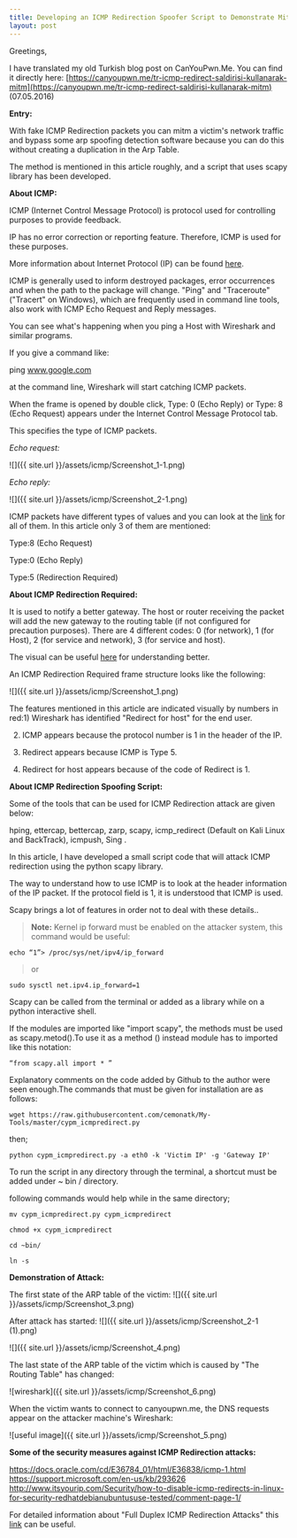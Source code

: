 ```yaml
---
title: Developing an ICMP Redirection Spoofer Script to Demonstrate MitM Attack
layout: post
---
```


Greetings,

I have translated my old Turkish blog post on CanYouPwn.Me.
You can find it directly here:
[https://canyoupwn.me/tr-icmp-redirect-saldirisi-kullanarak-mitm](https://canyoupwn.me/tr-icmp-redirect-saldirisi-kullanarak-mitm) (07.05.2016)

**Entry:**

With fake ICMP Redirection packets you can mitm a victim's network traffic and bypass some arp spoofing detection software because you can do this without creating a duplication in the Arp Table.

The method is mentioned in this article roughly, and a script that uses scapy library has been developed.


**About ICMP:**

ICMP (Internet Control Message Protocol) is protocol used for controlling purposes to provide feedback.

IP has no error correction or reporting feature. Therefore, ICMP is used for these purposes.

More information about Internet Protocol (IP) can be found [here](https://tools.ietf.org/html/rfc791#page-11).


ICMP is generally used to inform destroyed packages, error occurrences and when the path to the package will change.
"Ping" and "Traceroute" ("Tracert" on Windows), which are frequently used in command line tools, also work with ICMP Echo Request and Reply messages.

You can see what's happening when you ping a Host with Wireshark and similar programs.
 
If you give a command like:

ping www.google.com

at the command line, Wireshark will start catching ICMP packets.

When the frame is opened by double click, Type: 0 (Echo Reply) or Type: 8 (Echo Request) appears under the Internet Control Message Protocol tab.

This specifies the type of ICMP packets. 


*Echo request:*

![]({{ site.url }}/assets/icmp/Screenshot_1-1.png)


*Echo reply:*

![]({{ site.url }}/assets/icmp/Screenshot_2-1.png)


ICMP packets have different types of values and you can look at the [link](https://www.iana.org/assignments/icmp-parameters/icmp-parameters.xhtml)  for all of them. In this article only 3 of them are mentioned:


Type:8 (Echo Request)

Type:0 (Echo Reply)

Type:5 (Redirection Required)



**About ICMP Redirection Required:**

It is used to notify a better gateway. The host or router receiving the packet will add the new gateway to the routing table (if not configured for precaution purposes). There are 4 different codes: 0 (for network), 1 (for Host), 2 (for service and network), 3 (for service and host).

The visual can be useful [here](http://www.cs.technion.ac.il/Courses/Computer-Networks-Lab/projects/winter2000/dist_app/redirect_example.html) for understanding  better.

An ICMP Redirection Required frame structure looks like the following:

![]({{ site.url }}/assets/icmp/Screenshot_1.png)


The features mentioned in this article are indicated visually by numbers in red:1) Wireshark has identified "Redirect for host" for the end user.

2) ICMP appears because the protocol number is 1 in the header of the IP.

3) Redirect appears because ICMP is Type 5.

4) Redirect for host appears because of the code of Redirect is 1.


**About ICMP Redirection Spoofing Script:**

Some of the tools that can be used for ICMP Redirection attack are given below:

hping, ettercap, bettercap, zarp, scapy, icmp_redirect (Default on Kali Linux and BackTrack), icmpush, Sing .

In this article, I have developed a small script code that will attack ICMP redirection using the python scapy library.

The way to understand how to use ICMP is to look at the header information of the IP packet. If the protocol field is 1, it is understood that ICMP is used.

Scapy brings a lot of features in order not to deal with these details..

> **Note:** Kernel ip forward must be enabled on the attacker system, this command would be useful:

	
~~~~ 
echo “1”> /proc/sys/net/ipv4/ip_forward  	
~~~~

>or 

~~~~ 
sudo sysctl net.ipv4.ip_forward=1 	
~~~~

Scapy can be called from the terminal or added as a library while on a python interactive shell.

If the modules are imported like "import scapy", the methods must be used as scapy.metod().To use it as a method () instead module has to imported like this notation:

	
~~~~
“from scapy.all import * ” 
~~~~

Explanatory comments on the code added by Github to the author were seen enough.The commands that must be given for installation are as follows:

~~~~
wget https://raw.githubusercontent.com/cemonatk/My-Tools/master/cypm_icmpredirect.py
~~~~

then;
~~~~
python cypm_icmpredirect.py -a eth0 -k 'Victim IP' -g 'Gateway IP'
~~~~

To run the script in any directory through the terminal, a shortcut must be added under ~ bin / directory.

following commands would help while in the same directory;

~~~~
mv cypm_icmpredirect.py cypm_icmpredirect 

chmod +x cypm_icmpredirect

cd ~bin/

ln -s
~~~~

**Demonstration of Attack:**

The first state of the ARP table of the victim:
![]({{ site.url }}/assets/icmp/Screenshot_3.png)

After attack has started:
![]({{ site.url }}/assets/icmp/Screenshot_2-1 (1).png)


![]({{ site.url }}/assets/icmp/Screenshot_4.png)


The last state of the ARP table of the victim which is caused by "The Routing Table" has changed:


![wireshark]({{ site.url }}/assets/icmp/Screenshot_6.png)

When the victim wants to connect to canyoupwn.me, the DNS requests appear on the attacker machine's Wireshark:

![useful image]({{ site.url }}/assets/icmp/Screenshot_5.png)

**Some of the security measures against ICMP Redirection attacks:**

https://docs.oracle.com/cd/E36784_01/html/E36838/icmp-1.html
https://support.microsoft.com/en-us/kb/293626
http://www.itsyourip.com/Security/how-to-disable-icmp-redirects-in-linux-for-security-redhatdebianubuntususe-tested/comment-page-1/

For detailed information about "Full Duplex ICMP Redirection Attacks" this [link](https://blog.zimperium.com/doubledirect-zimperium-discovers-full-duplex-icmp-redirect-attacks-in-the-wild/) can be useful.
